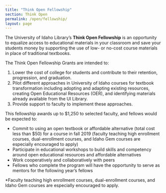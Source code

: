 ```yaml
---
title: "Think Open Fellowship"
section: Think Open
permalink: /open/fellowship/
layout: page
---
```


The University of Idaho Library’s **Think Open Fellowship** is an opportunity to equalize access to educational materials in your classroom and save your students money by supporting the use of low- or no-cost course materials in place of traditional textbooks.

The Think Open Fellowship Grants are intended to:

1.  Lower the cost of college for students and contribute to their retention, progression, and graduation.
2.  Pilot different approaches in University of Idaho courses for textbook transformation including adopting and adapting existing resources, creating Open Educational Resources (OER), and identifying materials already available from the UI Library.
3.  Provide support to faculty to implement these approaches.

This fellowship awards up to $1,250 to selected faculty, and fellows would be expected to:

*   Commit to using an open textbook or affordable alternative (total cost less than $50) for a course in fall 2019 (faculty teaching high enrollment courses, dual-enrollment courses, and Idaho Gem courses are especially encouraged to apply)
*   Participate in educational workshops to build skills and competency around open educational resources and affordable alternatives
*   Work cooperatively and collaboratively with peers
*   Fellows who complete the program will have the opportunity to serve as mentors for the following year’s fellows

*Faculty teaching high enrollment courses, dual-enrollment courses, and Idaho Gem courses are especially encouraged to apply.
